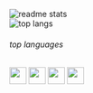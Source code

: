 ![readme stats](https://github-readme-stats.vercel.app/api?username=jdszekeres&show_icons=true&theme=blueberry)
<br>
![top langs](https://github-readme-stats.vercel.app/api/top-langs/?username=jdszekeres&layout=compact)
###### top languages
<img src="https://simpleicons.org/icons/python.svg" width=30 />
<img src="https://simpleicons.org/icons/javascript.svg" width=30 />
<img src="https://simpleicons.org/icons/swift.svg" width=30 />
<img src="https://simpleicons.org/icons/gnubash.svg" width=30 />

<!--
**jdszekeres/jdszekeres** is a ✨ _special_ ✨ repository because its `README.md` (this file) appears on your GitHub profile.

Here are some ideas to get you started:

- 🔭 I’m currently working on ...
- 🌱 I’m currently learning ...
- 👯 I’m looking to collaborate on ...
- 🤔 I’m looking for help with ...
- 💬 Ask me about ...
- 📫 How to reach me: ...
- 😄 Pronouns: ...
- ⚡ Fun fact: ...
-->
